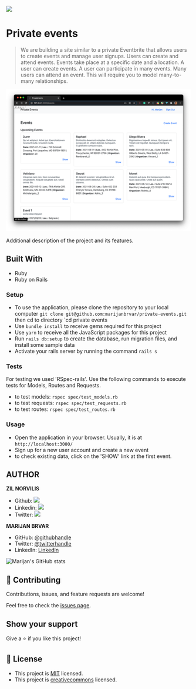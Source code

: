 ![](https://img.shields.io/badge/Microverse-blueviolet)

# Private events

> We are building a site similar to a private Eventbrite that allows users to create events and manage user signups. Users can create and attend events. Events take place at a specific date and a location.  A user can create events. A user can participate in many events. Many users can attend an event. This will require you to model many-to-many relationships.

![screenshot](./app_screenshot.png)

Additional description of the project and its features.

## Built With

- Ruby
- Ruby on Rails

### Setup

- To use the application, please clone the repository to your local computer `git clone git@github.com:marijanbrvar/private-events.git` then cd to directory `cd private events
- Use `bundle install` to receive gems required for this project
- Use `yarn` to receive all the JavaScript packages for this project
- Run `rails db:setup` to create the database, run migration files, and install some sample data
- Activate your rails server by running the command `rails s`

### Tests
For testing we used 'RSpec-rails'. Use the following commands to execute tests for Models, Routes and Requests.
- to test models: `rspec spec/test_models.rb`
- to test requests: `rspec spec/test_requests.rb`
- to test routes: `rspec spec/test_routes.rb`


### Usage
- Open the application in your browser. Usually, it is at `http://localhost:3000/`
- Sign up for a new user account and create a new event
- to check existing data, click on the 'SHOW' link at the first event.

## AUTHOR

**ZIL NORVILIS**

- Github: [![](https://img.shields.io/badge/GitHub-100000?style=for-the-badge&logo=github&logoColor=white)](https://github.com/zilton7)
- Linkedin: [![](https://img.shields.io/badge/LinkedIn-0077B5?style=for-the-badge&logo=linkedin&logoColor=white)](https://www.linkedin.com/in/zil-norvilis/)
- Twitter: [![](https://img.shields.io/badge/Twitter-1DA1F2?style=for-the-badge&logo=twitter&logoColor=white)](https://twitter.com/devnor7)

**MARIJAN BRVAR**

- GitHub: [@githubhandle](https://github.com/marijanbrvar)
- Twitter: [@twitterhandle](https://twitter.com/marijanbrvar)
- LinkedIn: [LinkedIn](https://linkedin.com/in/marijanbrvar)

![Marijan's GitHub stats](https://github-readme-stats.vercel.app/api?username=marijanbrvar&count_private=true&theme=dark&show_icons=true)


## 🤝 Contributing

Contributions, issues, and feature requests are welcome!

Feel free to check the [issues page](https://github.com/marijanbrvar/private-events/issues).

## Show your support

Give a ⭐️ if you like this project!

## 📝 License

- This project is [MIT](https://github.com/marijanbrvar/private-events/blob/development/LICENSE) licensed.
- This project is [creativecommons](https://creativecommons.org/licenses/by-nc/4.0/) licensed.
